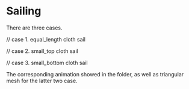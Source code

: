 Sailing
=======
There are three cases.

//  case 1. equal_length cloth sail

//  case 2. small_top cloth sail

//  case 3. small_bottom cloth sail

The corresponding animation showed in the folder, as well as triangular mesh for the latter two case.
